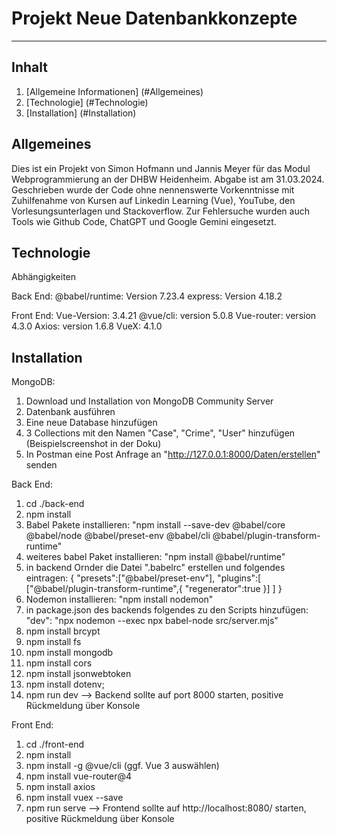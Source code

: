 # Projekt Neue Datenbankkonzepte
***
## Inhalt
1.  [Allgemeine Informationen] (#Allgemeines)
2.  [Technologie] (#Technologie)
3.  [Installation] (#Installation)


## Allgemeines
Dies ist ein Projekt von Simon Hofmann und Jannis Meyer für das Modul Webprogrammierung an der DHBW Heidenheim. Abgabe ist am 31.03.2024.
Geschrieben wurde der Code ohne nennenswerte Vorkenntnisse mit Zuhilfenahme von Kursen auf Linkedin Learning (Vue), YouTube, den Vorlesungsunterlagen und Stackoverflow.
Zur Fehlersuche wurden auch Tools wie Github Code, ChatGPT und Google Gemini eingesetzt.

## Technologie

Abhängigkeiten

Back End:
 @babel/runtime:  Version 7.23.4
 express: Version 4.18.2

Front End:
Vue-Version: 3.4.21
@vue/cli: version 5.0.8
Vue-router: version 4.3.0 
Axios: version 1.6.8
VueX: 4.1.0


 ## Installation

MongoDB:
 1) Download und Installation von MongoDB Community Server
 2) Datenbank ausführen
 3) Eine neue Database hinzufügen
 4) 3 Collections mit den Namen "Case", "Crime", "User" hinzufügen (Beispielscreenshot in der Doku)
 5) In Postman eine Post Anfrage an "http://127.0.0.1:8000/Daten/erstellen" senden

 Back End:
 1) cd ./back-end
 2) npm install
 3) Babel Pakete installieren: "npm install --save-dev @babel/core @babel/node @babel/preset-env @babel/cli @babel/plugin-transform-runtime"
 4) weiteres babel Paket installieren: "npm install @babel/runtime"
 5) in backend Ornder die Datei ".babelrc" erstellen und folgendes eintragen:
        {
        "presets":["@babel/preset-env"],
	       "plugins":[
	        ["@babel/plugin-transform-runtime",{
	            "regenerator":true
	        }]
	       ]
	  }
 6) Nodemon installieren: "npm install nodemon"
 7) in package.json des backends folgendes zu den Scripts hinzufügen:
     	"dev": "npx nodemon --exec npx babel-node src/server.mjs"
 8) npm install brcypt
 9) npm install fs
 10) npm install mongodb
 11) npm install cors
 12) npm install jsonwebtoken
 13) npm install dotenv;
 14) npm run dev
 --> Backend sollte auf port 8000 starten, positive Rückmeldung über Konsole

 Front End:
 1) cd ./front-end
 2) npm install
 3) npm install -g @vue/cli (ggf. Vue 3 auswählen)
 3) npm install vue-router@4
 4) npm install axios
 5) npm install vuex --save
 6) npm run serve
 --> Frontend sollte auf http://localhost:8080/ starten, positive Rückmeldung über Konsole

 
